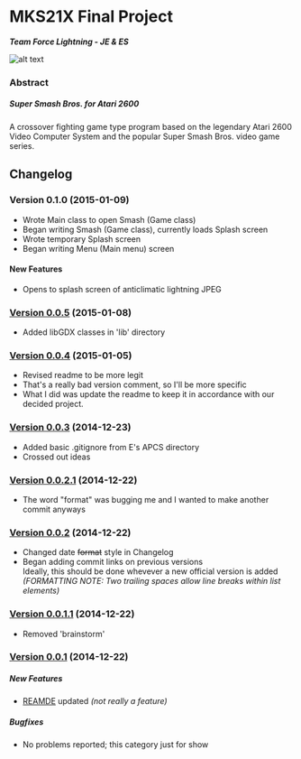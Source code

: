 # MKS21X Final Project
**_Team Force Lightning - JE & ES_**

![alt text](http://i756.photobucket.com/albums/xx204/tsuzuki31/lightning01.gif)


### Abstract
##### Super Smash Bros. for Atari 2600
A crossover fighting game type program based on the legendary Atari 2600 Video Computer System and the popular Super Smash Bros. video game series.

## Changelog
### Version 0.1.0 (2015-01-09)
  - Wrote Main class to open Smash (Game class)
  - Began writing Smash (Game class), currently loads Splash screen
  - Wrote temporary Splash screen
  - Began writing Menu (Main menu) screen
#### New Features
  - Opens to splash screen of anticlimatic lightning JPEG

### [Version 0.0.5](https://github.com/backfrip/MKS21X-Final-Project/commit/8d0ef165126a7f37c35f1a590da2deb4f1826309) (2015-01-08)
  - Added libGDX classes in 'lib' directory

### [Version 0.0.4](https://github.com/backfrip/MKS21X-Final-Project/commit/195a567ed93dc07dfc37ddac274189eb693c5c04) (2015-01-05)
  - Revised readme to be more legit
  - That's a really bad version comment, so I'll be more specific
  - What I did was update the readme to keep it in accordance with our decided project. 

### [Version 0.0.3](https://github.com/backfrip/MKS21X-Final-Project/commit/38d7fbbf9e4014e987aaaed95ad5cd885b255948) (2014-12-23)
  - Added basic .gitignore from E's APCS directory
  - Crossed out ideas

### [Version 0.0.2.1](https://github.com/backfrip/MKS21X-Final-Project/commit/15df200cd690d200ae1cc20fe3cd80e8bdadc5b6) (2014-12-22)
  - The word "format" was bugging me and I wanted to make another commit anyways

### [Version 0.0.2](https://github.com/backfrip/MKS21X-Final-Project/commit/7b5023ac461ca9d7c9e6357520921f2d0307a9d5) (2014-12-22)
  - Changed date ~~format~~ style in Changelog
  - Began adding commit links on previous versions  
    Ideally, this should be done whevever a new official version is added  
    _(FORMATTING NOTE: Two trailing spaces allow line breaks within list elements)_

### [Version 0.0.1.1](https://github.com/backfrip/MKS21X-Final-Project/commit/50b2475dd54e154fd75b9c9cf949b935a2546642) (2014-12-22)
  - Removed 'brainstorm'

### [Version 0.0.1](https://github.com/backfrip/MKS21X-Final-Project/commit/bb974cf5a54ec30eb16460d5ee0751c9a0eb74c3) (2014-12-22)

##### New Features
  - [REAMDE](README.md) updated *(not really a feature)*

##### Bugfixes
  - No problems reported; this category just for show
